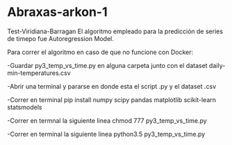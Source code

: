 # Abraxas-arkon-1
Test-Viridiana-Barragan
El algoritmo empleado para la predicción de series de timepo fue Autoregression Model.

Para correr el algoritmo en caso de que no funcione con Docker:

-Guardar py3_temp_vs_time.py en alguna carpeta junto con el dataset daily-min-temperatures.csv

-Abrir una terminal y pararse en donde esta el script .py y el dataset .csv

-Correr en terminal pip install numpy scipy pandas matplotlib scikit-learn statsmodels 

-Correr en termnal la siguiente linea chmod 777 py3_temp_vs_time.py

-Correr en terminal la siguiente linea python3.5 py3_temp_vs_time.py
